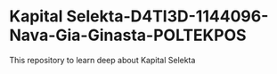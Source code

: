 # Kapital Selekta-D4TI3D-1144096-Nava-Gia-Ginasta-POLTEKPOS
This repository to learn deep about Kapital Selekta
